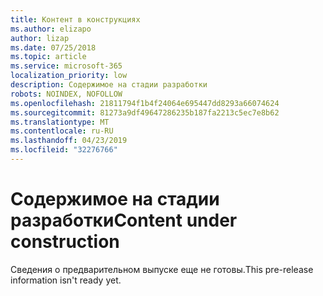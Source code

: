 ```yaml
---
title: Контент в конструкциях
ms.author: elizapo
author: lizap
ms.date: 07/25/2018
ms.topic: article
ms.service: microsoft-365
localization_priority: low
description: Содержимое на стадии разработки
robots: NOINDEX, NOFOLLOW
ms.openlocfilehash: 21811794f1b4f24064e695447dd8293a66074624
ms.sourcegitcommit: 81273a9df49647286235b187fa2213c5ec7e8b62
ms.translationtype: MT
ms.contentlocale: ru-RU
ms.lasthandoff: 04/23/2019
ms.locfileid: "32276766"
---
```

# <a name="content-under-construction"></a><span data-ttu-id="b709e-103">Содержимое на стадии разработки</span><span class="sxs-lookup"><span data-stu-id="b709e-103">Content under construction</span></span>

<span data-ttu-id="b709e-104">Сведения о предварительном выпуске еще не готовы.</span><span class="sxs-lookup"><span data-stu-id="b709e-104">This pre-release information isn't ready yet.</span></span> 